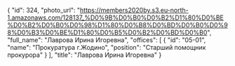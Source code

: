 {
    "id": 324,
    "photo_url": "https://members2020by.s3.eu-north-1.amazonaws.com/128137_%D0%9B%D0%B0%D0%B2%D1%80%D0%BE%D0%B2%D0%B0%D0%98%D1%80%D0%B8%D0%BD%D0%B0%D0%98%D0%B3%D0%BE%D1%80%D0%B5%D0%B2%D0%BD%D0%B0",
    "full_name": "Лаврова Ирина Игоревна",
    "offices": [
        {
            "id": "05-01",
            "name": "Прокуратура г.Жодино",
            "position": "Старший помощник прокурора"
        }
    ],
    "title": "Лаврова Ирина Игоревна"
}